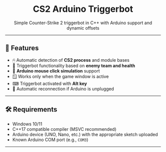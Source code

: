 <div align="center">
  <h1>CS2 Arduino Triggerbot </h1>
  <p>Simple Counter-Strike 2 triggerbot in C++ with Arduino support and dynamic offsets </p>
</div>

---

## 🌟 Features

- 🖱 Automatic detection of **CS2 process** and module bases  
- 🎯 Triggerbot functionality based on **enemy team and health**  
- 🤖 **Arduino mouse click simulation** support  
- 🪟 Works only when the game window is active  
- ⌨ Triggerbot activated with **Alt key**  
- 🔄 Automatic reconnection if Arduino is unplugged  

---

## 🛠 Requirements

- Windows 10/11  
- C++17 compatible compiler (MSVC recommended)  
- Arduino device (UNO, Nano, etc.) with the appropriate sketch uploaded  
- Known Arduino COM port (e.g., `COM3`)  

---

